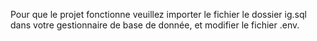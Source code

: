 Pour que le projet fonctionne veuillez importer le fichier le dossier ig.sql dans votre gestionnaire de base de donnée, et modifier le fichier .env.
